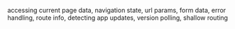 accessing current page data, navigation state, url params, form data, error handling, route info, detecting app updates, version polling, shallow routing